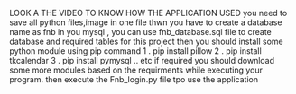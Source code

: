 LOOK A THE VIDEO TO KNOW HOW THE APPLICATION USED
you need to save all python files,image in one file 
thwn you have to create a database name as fnb in you mysql ,
you can use fnb_database.sql file to create database and required tables for this project 
then you should install some python module using pip command 
1 .   pip install pillow
2 .   pip install tkcalendar
3 .   pip install pymysql 
.. etc  if required you should download some more modules based on the requirments while executing your program.
then execute the Fnb_login.py  file tpo use the application 
